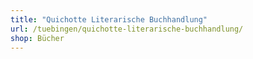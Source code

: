 ```yaml
---
title: "Quichotte Literarische Buchhandlung"
url: /tuebingen/quichotte-literarische-buchhandlung/
shop: Bücher
---
```

